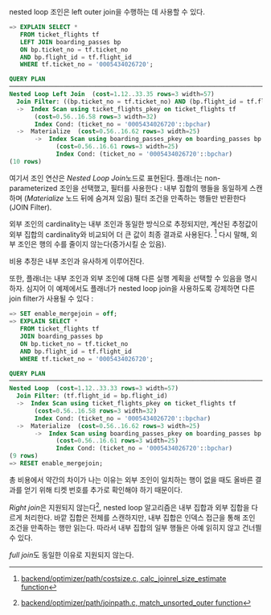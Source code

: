 
nested loop 조인은  left outer join을  수행하는 데 사용할 수 있다.


```sql
=> EXPLAIN SELECT *
   FROM ticket_flights tf
   LEFT JOIN boarding_passes bp 
   ON bp.ticket_no = tf.ticket_no 
   AND bp.flight_id = tf.flight_id
   WHERE tf.ticket_no = '0005434026720';

QUERY PLAN
────────────────────────────────────────────────────────────────────────────
Nested Loop Left Join  (cost=1.12..33.35 rows=3 width=57)
  Join Filter: ((bp.ticket_no = tf.ticket_no) AND (bp.flight_id = tf.flight_id))
  ->  Index Scan using ticket_flights_pkey on ticket_flights tf  
       (cost=0.56..16.58 rows=3 width=32)
       Index Cond: (ticket_no = '0005434026720'::bpchar)
  ->  Materialize  (cost=0.56..16.62 rows=3 width=25)
       ->  Index Scan using boarding_passes_pkey on boarding_passes bp
             (cost=0.56..16.61 rows=3 width=25)
             Index Cond: (ticket_no = '0005434026720'::bpchar)
(10 rows)
```

여기서 조인 연산은 *Nested Loop Join*노드로 표현된다. 플래너는 non-parameterized 조인을 선택했고, 필터를 사용한다 : 내부 집합의 행들을 동일하게 스캔하며 (*Materialize* 노드 뒤에 숨겨져 있음)  필터 조건을 만족하는 행들만 반환한다(JOIN Filter).

외부 조인의 cardinality는 내부 조인과 동일한 방식으로 추정되지만, 계산된 추정값이 외부 집합의 cardinality와 비교되어 더 큰 값이 최종 결과로 사용된다. [^1] 다시 말해, 외부 조인은 행의 수를 줄이지 않는다(증가시킬 순 있음).

비용 추정은 내부 조인과 유사하게 이루어진다.

또한, 플래너는 내부 조인과 외부 조인에 대해 다른 실행 계획을 선택할 수 있음을 명시하자. 심지어 이 예제에서도 플래너가 nested loop join을 사용하도록 강제하면 다른 join filter가 사용될 수 있다 : 

```sql
=> SET enable_mergejoin = off;
=> EXPLAIN SELECT * 
   FROM ticket_flights tf 
   JOIN boarding_passes bp 
   ON bp.ticket_no = tf.ticket_no 
   AND bp.flight_id = tf.flight_id 
   WHERE tf.ticket_no = '0005434026720';

QUERY PLAN
────────────────────────────────────────────────────────────────────────────
Nested Loop  (cost=1.12..33.33 rows=3 width=57)
  Join Filter: (tf.flight_id = bp.flight_id)
  ->  Index Scan using ticket_flights_pkey on ticket_flights tf  
       (cost=0.56..16.58 rows=3 width=32)
       Index Cond: (ticket_no = '0005434026720'::bpchar)
  ->  Materialize  (cost=0.56..16.62 rows=3 width=25)
       ->  Index Scan using boarding_passes_pkey on boarding_passes bp  
             (cost=0.56..16.61 rows=3 width=25)
             Index Cond: (ticket_no = '0005434026720'::bpchar)
(9 rows)
=> RESET enable_mergejoin;
```

총 비용에서 약간의 차이가 나는 이유는 외부 조인이 일치하는 행이 없을 때도 올바른 결과를 얻기 위해 티켓 번호를 추가로 확인해야 하기 때문이다.

*Right join*은 지원되지 않는다[^2], nested loop 알고리즘은 내부 집합과 외부 집합을 다르게 처리한다. 바깥 집합은 전체를 스캔하지만, 내부 집합은 인덱스 접근을 통해 조인 조건을 만족하는 행만 읽는다. 따라서 내부 집합의 일부 행들은 아예 읽히지 않고 건너띌 수 있다. 

*full join*도 동일한 이유로 지원되지 않는다.




[^1]:[backend/optimizer/path/costsize.c, calc_joinrel_size_estimate function](https://git.postgresql.org/gitweb/?p=postgresql.git;a=blob;f=src/backend/optimizer/path/costsize.c;hb=REL_14_STABLE)


[^2]:[backend/optimizer/path/joinpath.c, match_unsorted_outer function](https://git.postgresql.org/gitweb/?p=postgresql.git;a=blob;f=src/backend/optimizer/path/joinpath.c;hb=REL_14_STABLE)